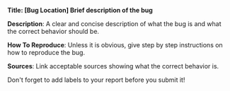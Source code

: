 **Title: [Bug Location] Brief description of the bug**

**Description**: A clear and concise description of what the bug is and what the correct behavior should be.

**How To Reproduce**: Unless it is obvious, give step by step instructions on how to reproduce the bug.

**Sources**: Link acceptable sources showing what the correct behavior is.

Don't forget to add labels to your report before you submit it!
